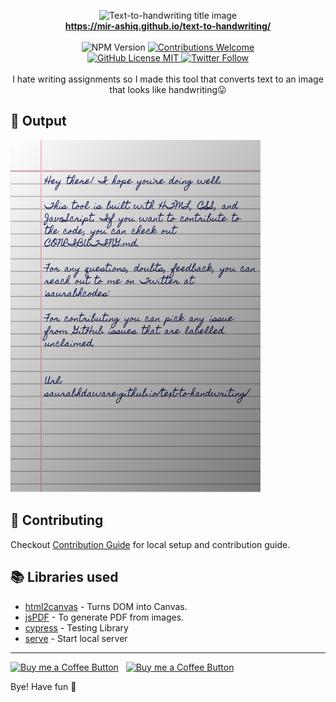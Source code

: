 <p align="center">
<img alt="Text-to-handwriting title image" src="https://res.cloudinary.com/saurabhdaware/image/upload/w_400/v1586015094/saurabh2019/text-to-handwriting-title.png" /> 
<br/><b><a href="https://mir-ashiq.github.io/text-to-handwriting/">https://mir-ashiq.github.io/text-to-handwriting/</a></b><br/><br/><img alt="NPM Version" src="https://img.shields.io/github/package-json/v/mir-ashiq/text-to-handwriting?style=for-the-badge&labelColor=black&logo=npm&color=darkred" /> <a href="#contributing"><img alt="Contributions Welcome" src="https://img.shields.io/badge/contributions-welcome-brightgreen?style=for-the-badge&labelColor=black&logo=github"></a> <br/><a href="https://github.com/mir-ashiq/text-to-handwriting/blob/master/LICENSE"> <img alt="GitHub License MIT" src="https://img.shields.io/github/license/mir-ashiq/text-to-handwriting?style=for-the-badge&labelColor=black&logo=github"> </a><a href="https://twitter.com/ims_eldrith"><img alt="Twitter Follow" src="https://img.shields.io/twitter/follow/ims_eldrith?style=for-the-badge&color=09f&labelColor=black&logo=twitter&label=@ims_eldrith"></a><br/><br/> I hate writing assignments so I made this tool that converts text to an image that looks like handwriting😛

</p>

## 🌠 Output

<img width="400" alt="Sample image of output" src="sample.jpeg" />

## 🤗 Contributing

Checkout [Contribution Guide](CONTRIBUTING.md) for local setup and contribution guide.

## 📚 Libraries used

- [html2canvas](https://github.com/niklasvh/html2canvas) - Turns DOM into Canvas.
- [jsPDF](https://github.com/MrRio/jsPDF) - To generate PDF from images.
- [cypress](https://github.com/cypress-io/cypress) - Testing Library
- [serve](https://github.com/zeit/serve) - Start local server

---

[<img alt="Buy me a Coffee Button" width=200 src="https://c5.patreon.com/external/logo/become_a_patron_button.png">](https://www.patreon.com/bePatron?u=31891872) &nbsp; [<img alt="Buy me a Coffee Button" width=200 src="https://cdn.buymeacoffee.com/buttons/default-yellow.png">](https://www.buymeacoffee.com/imseldrith)

Bye!
Have fun 🦄
